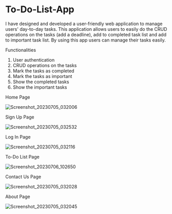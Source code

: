 # To-Do-List-App

I have designed and developed a user-friendly web application to manage users' day-to-day tasks. This application allows users to easily do the CRUD operations on the tasks (add a deadline), add to completed task list and add to important task list. By using this app users can manage their tasks easily.

Functionalities

1. User authentication
2. CRUD operations on the tasks
3. Mark the tasks as completed
4. Mark the tasks as important
5. Show the completed tasks
6. Show the important tasks

Home Page

![Screenshot_20230705_032006](https://github.com/TharushaRehan/To-Do-List-App/assets/101706353/93089882-3554-46d8-aeca-7643f8ba591a)

Sign Up Page

![Screenshot_20230705_032532](https://github.com/TharushaRehan/To-Do-List-App/assets/101706353/553c22f3-397f-4602-ac31-5ebd2fc99df7)

Log In Page

![Screenshot_20230705_032116](https://github.com/TharushaRehan/To-Do-List-App/assets/101706353/ca9cff41-810c-4460-87fa-e50d39b02fea)

To-Do List Page

![Screenshot_20230706_102650](https://github.com/TharushaRehan/To-Do-List-App/assets/101706353/84a7ab8d-8788-409a-8a68-de3fe8cae2f5)

Contact Us Page

![Screenshot_20230705_032028](https://github.com/TharushaRehan/To-Do-List-App/assets/101706353/8e956af2-9058-4e96-b1ba-ab3502e79dd5)

About Page

![Screenshot_20230705_032045](https://github.com/TharushaRehan/To-Do-List-App/assets/101706353/d2275256-3359-4e94-97df-a34abd33d8ba)
